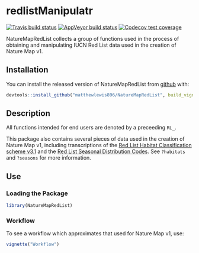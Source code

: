 
# redlistManipulatr

<!-- badges: start -->
[![Travis build status](https://travis-ci.com/matthewlewis896/NatureMapRedList.svg?branch=master)](https://travis-ci.com/matthewlewis896/NatureMapRedList)
[![AppVeyor build status](https://ci.appveyor.com/api/projects/status/github/matthewlewis896/NatureMapRedList?branch=master&svg=true)](https://ci.appveyor.com/project/matthewlewis896/NatureMapRedList)
[![Codecov test coverage](https://codecov.io/gh/matthewlewis896/NatureMapRedList/branch/master/graph/badge.svg)](https://codecov.io/gh/matthewlewis896/NatureMapRedList?branch=master)
<!-- badges: end -->

NatureMapRedList collects a group of functions used in the process of obtaining and manipulating IUCN Red List data used in the creation of Nature Map v1.

## Installation

You can install the released version of NatureMapRedList from [github](https://github.com/matthewlewis896/NatureMapRedList) with:

``` r
devtools::install_github("matthewlewis896/NatureMapRedList", build_vignettes = TRUE)
```

## Description

All functions intended for end users are denoted by a preceeding `RL_`.

This package also contains several pieces of data used in the creation of Nature Map v1, including transcriptions of the [Red List Habitat Classification scheme v3.1](https://www.iucnredlist.org/resources/habitat-classification-scheme) and the [Red List Seasonal Distribution Codes](https://www.iucnredlist.org/resources/mappingstandards). See `?habitats` and `?seasons` for more information.

## Use

### Loading the Package

``` r
library(NatureMapRedList)
```

### Workflow

To see a workflow which approximates that used for Nature Map v1, use:

``` r
vignette("Workflow")
```

